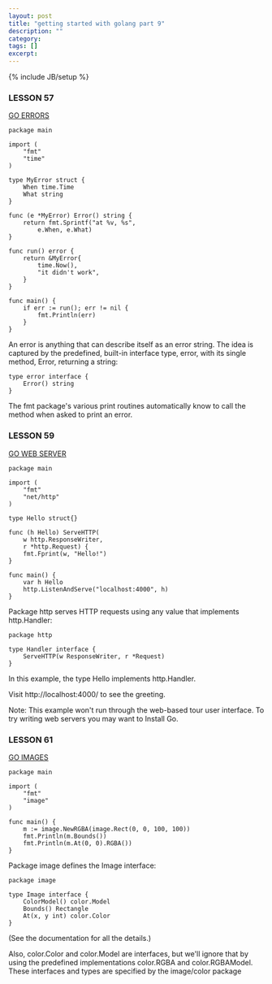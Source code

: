 ```yaml
---
layout: post
title: "getting started with golang part 9"
description: ""
category: 
tags: []
excerpt: 
---
```

{% include JB/setup %}

### LESSON 57
[GO ERRORS](http://tour.golang.org/#57)

    package main

    import (
        "fmt"
        "time"
    )

    type MyError struct {
        When time.Time
        What string
    }

    func (e *MyError) Error() string {
        return fmt.Sprintf("at %v, %s",
            e.When, e.What)
    }

    func run() error {
        return &MyError{
            time.Now(),
            "it didn't work",
        }
    }

    func main() {
        if err := run(); err != nil {
            fmt.Println(err)
        }
    }

An error is anything that can describe itself as an error string. The idea is captured by the predefined, built-in interface type, error, with its single method, Error, returning a string:

    type error interface {
        Error() string
    }

The fmt package's various print routines automatically know to call the method when asked to print an error.

### LESSON 59
[GO WEB SERVER](http://tour.golang.org/#59)

    package main

    import (
        "fmt"
        "net/http"
    )

    type Hello struct{}

    func (h Hello) ServeHTTP(
        w http.ResponseWriter,
        r *http.Request) {
        fmt.Fprint(w, "Hello!")
    }

    func main() {
        var h Hello
        http.ListenAndServe("localhost:4000", h)
    }

Package http serves HTTP requests using any value that implements http.Handler:

    package http

    type Handler interface {
        ServeHTTP(w ResponseWriter, r *Request)
    }

In this example, the type Hello implements http.Handler.

Visit http://localhost:4000/ to see the greeting.

Note: This example won't run through the web-based tour user interface. To try writing web servers you may want to Install Go.

### LESSON 61
[GO IMAGES](http://tour.golang.org/#61)

    package main

    import (
        "fmt"
        "image"
    )

    func main() {
        m := image.NewRGBA(image.Rect(0, 0, 100, 100))
        fmt.Println(m.Bounds())
        fmt.Println(m.At(0, 0).RGBA())
    }

Package image defines the Image interface:

    package image

    type Image interface {
        ColorModel() color.Model
        Bounds() Rectangle
        At(x, y int) color.Color
    }

(See the documentation for all the details.)

Also, color.Color and color.Model are interfaces, but we'll ignore that by using the predefined implementations color.RGBA and color.RGBAModel. These interfaces and types are specified by the image/color package